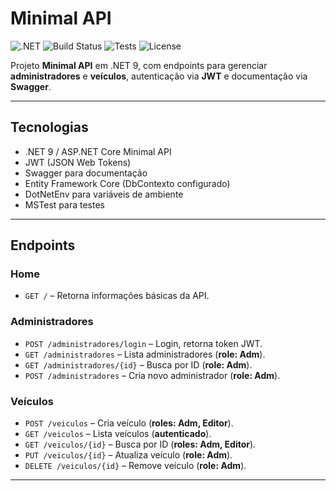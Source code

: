 # Minimal API

![.NET](https://img.shields.io/badge/.NET-9-informational?logo=dotnet)
![Build Status](https://img.shields.io/github/actions/workflow/status/Marcus-Vn/minimal-api/dotnet.yml?branch=main)
![Tests](https://img.shields.io/badge/tests-passing-brightgreen)
![License](https://img.shields.io/github/license/Marcus-Vn/minimal-api)

Projeto **Minimal API** em .NET 9, com endpoints para gerenciar **administradores** e **veículos**, autenticação via **JWT** e documentação via **Swagger**.

---

## Tecnologias

- .NET 9 / ASP.NET Core Minimal API  
- JWT (JSON Web Tokens)  
- Swagger para documentação  
- Entity Framework Core (DbContexto configurado)  
- DotNetEnv para variáveis de ambiente  
- MSTest para testes

---

## Endpoints

### Home
- `GET /` – Retorna informações básicas da API.

### Administradores
- `POST /administradores/login` – Login, retorna token JWT.  
- `GET /administradores` – Lista administradores (**role: Adm**).  
- `GET /administradores/{id}` – Busca por ID (**role: Adm**).  
- `POST /administradores` – Cria novo administrador (**role: Adm**).

### Veículos
- `POST /veiculos` – Cria veículo (**roles: Adm, Editor**).  
- `GET /veiculos` – Lista veículos (**autenticado**).  
- `GET /veiculos/{id}` – Busca por ID (**roles: Adm, Editor**).  
- `PUT /veiculos/{id}` – Atualiza veículo (**role: Adm**).  
- `DELETE /veiculos/{id}` – Remove veículo (**role: Adm**).

---
